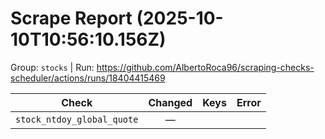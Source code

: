 # Scrape Report (2025-10-10T10:56:10.156Z)

Group: `stocks`  |  Run: https://github.com/AlbertoRoca96/scraping-checks-scheduler/actions/runs/18404415469

| Check | Changed | Keys | Error |
|---|:---:|:--|:--|
| `stock_ntdoy_global_quote` | — |  |  |
